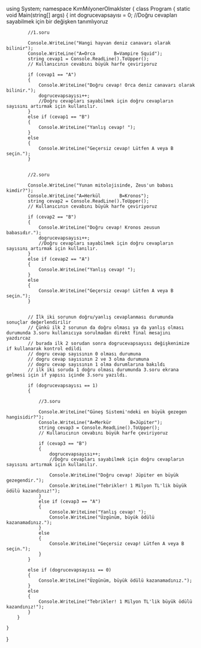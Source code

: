 ﻿using System;
namespace KımMılyonerOlmakIster
{
    class Program
    {
        static void Main(string[] args)
        {
            int dogrucevapsayısı = 0;  //Doğru cevapları sayabilmek için bir değişken tanımlıyoruz

            //1.soru

            Console.WriteLine("Hangi hayvan deniz canavarı olarak bilinir");
            Console.WriteLine("A=Orca       B=Vampire Squid");
            string cevap1 = Console.ReadLine().ToUpper();
            // Kullanıcının cevabını büyük harfe çeviriyoruz

            if (cevap1 == "A")
            {
                Console.WriteLine("Doğru cevap! Orca deniz canavarı olarak bilinir.");
                dogrucevapsayısı++;
                //Doğru cevapları sayabilmek için doğru cevapların sayısını artırmak için kullanılır. 
            }
            else if (cevap1 == "B")
            {
                Console.WriteLine("Yanlış cevap! ");
            }
            else
            {
                Console.WriteLine("Geçersiz cevap! Lütfen A veya B seçin.");
            }


            //2.soru

            Console.WriteLine("Yunan mitolojisinde, Zeus'un babası kimdir?");
            Console.WriteLine("A=Herkül       B=Kronos");
            string cevap2 = Console.ReadLine().ToUpper();
            // Kullanıcının cevabını büyük harfe çeviriyoruz

            if (cevap2 == "B")
            {
                Console.WriteLine("Doğru cevap! Kronos zeusun babasıdır.");
                dogrucevapsayısı++;
                //Doğru cevapları sayabilmek için doğru cevapların sayısını artırmak için kullanılır. 
            }
            else if (cevap2 == "A")
            {
                Console.WriteLine("Yanlış cevap! ");
            }
            else
            {
                Console.WriteLine("Geçersiz cevap! Lütfen A veya B seçin.");
            }


            // İlk iki sorunun doğru/yanlış cevaplanması durumunda sonuçlar değerlendirilir
            // Çünkü ilk 2 sorunun da doğru olması ya da yanlış olması durumunda 3.soru kullanıcıya sorulmadan direkt final mesajını yazdırcaz
            // burada ilk 2 sorudan sonra dogrucevapsayısı değişkenimize if kullanarak kontrol edildi
            // dogru cevap sayısının 0 olması durumuna
            // dogru cevap sayısının 2 ve 3 olma durumuna
            // dogru cevap sayısının 1 olma durumlarına bakıldı
            // ilk iki soruda 1 doğru olması durumunda 3.soru ekrana gelmesi için if yapısı içinde 3.soru yazıldı.
            
            if (dogrucevapsayısı == 1)
            {

                //3.soru

                Console.WriteLine("Güneş Sistemi'ndeki en büyük gezegen hangisidir?");
                Console.WriteLine("A=Merkür       B=Jüpiter");
                string cevap3 = Console.ReadLine().ToUpper();
                // Kullanıcının cevabını büyük harfe çeviriyoruz

                if (cevap3 == "B")
                {
                    dogrucevapsayısı++;
                    //Doğru cevapları sayabilmek için doğru cevapların sayısını artırmak için kullanılır. 

                    Console.WriteLine("Doğru cevap! Jüpiter en büyük gezegendir.");
                    Console.WriteLine("Tebrikler! 1 Milyon TL'lik büyük ödülü kazandınız!");
                }
                else if (cevap3 == "A")
                {
                    Console.WriteLine("Yanlış cevap! ");
                    Console.WriteLine("Üzgünüm, büyük ödülü kazanamadınız.");
                }
                else
                {
                    Console.WriteLine("Geçersiz cevap! Lütfen A veya B seçin.");
                }
            }

            else if (dogrucevapsayısı == 0)
            {
                Console.WriteLine("Üzgünüm, büyük ödülü kazanamadınız.");
            }
            else
            {
                Console.WriteLine("Tebrikler! 1 Milyon TL'lik büyük ödülü kazandınız!");
            }
        }

    }
}

